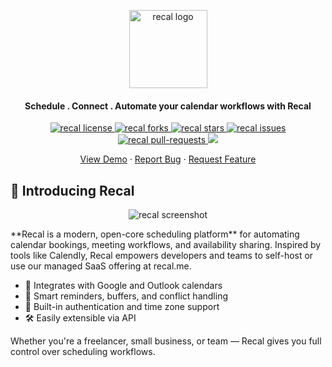 <p align="center">
  <a href="https://recal.me" target="_blank">
    <img src="https://recal.me/logo.png" alt="recal logo" width="125" />
  </a>
</p>

<h4 align="center">Schedule . Connect . Automate your calendar workflows with Recal</h4>

<p align="center">
  <a href="https://github.com/sanjayio/recal-backend/blob/main/LICENSE" target="blank">
    <img src="https://img.shields.io/github/license/sanjayio/recal-backend?style=flat-square" alt="recal license" />
  </a>
  <a href="https://github.com/sanjayio/recal-backend/fork" target="blank">
    <img src="https://img.shields.io/github/forks/sanjayio/recal-backend?style=flat-square" alt="recal forks"/>
  </a>
  <a href="https://github.com/sanjayio/recal-backend/stargazers" target="blank">
    <img src="https://img.shields.io/github/stars/sanjayio/recal-backend?style=flat-square" alt="recal stars"/>
  </a>
  <a href="https://github.com/sanjayio/recal-backend/issues" target="blank">
    <img src="https://img.shields.io/github/issues/sanjayio/recal-backend?style=flat-square" alt="recal issues"/>
  </a>
  <a href="https://github.com/sanjayio/recal-backend/pulls" target="blank">
    <img src="https://img.shields.io/github/issues-pr/sanjayio/recal-backend?style=flat-square" alt="recal pull-requests"/>
  </a>
  <a href="https://twitter.com/intent/tweet?text=⏰%20Check%20out%20Recal,%20an%20intelligent%20calendar%20automation%20tool%20https://recal.me%20%0A%0A%23calendar%20%23automation%20%23indiehackers">
    <img src="https://img.shields.io/twitter/url?label=Share%20on%20Twitter&style=social&url=https%3A%2F%2Frecal.me">
  </a>
</p>

<p align="center">
  <a href="https://recal.me" target="blank">View Demo</a> · 
  <a href="https://github.com/sanjayio/recal-backend/issues/new?template=bug_report.md">Report Bug</a> · 
  <a href="https://github.com/sanjayio/recal-backend/issues/new?template=feature_request.md">Request Feature</a>
</p>

## 🚀 Introducing Recal

<p align="center"> <img src="https://recal.me/og-image.png" alt="recal screenshot" /> </p>
**Recal is a modern, open-core scheduling platform** for automating calendar bookings, meeting workflows, and availability sharing. Inspired by tools like Calendly, Recal empowers developers and teams to self-host or use our managed SaaS offering at recal.me.

- 🔄 Integrates with Google and Outlook calendars
- 💬 Smart reminders, buffers, and conflict handling
- 🔐 Built-in authentication and time zone support
- 🛠️ Easily extensible via API

Whether you're a freelancer, small business, or team — Recal gives you full control over scheduling workflows.
